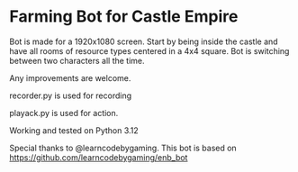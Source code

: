 # Farming Bot for Castle Empire

Bot is made for a 1920x1080 screen. Start by being inside the castle and have all rooms of resource types centered in a 4x4 square.
Bot is switching between two characters all the time.

Any improvements are welcome.

recorder.py is used for recording

playack.py is used for action.

Working and tested on Python 3.12

Special thanks to @learncodebygaming. This bot is based on https://github.com/learncodebygaming/enb_bot
